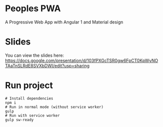 # Peoples PWA

A Progressive Web App with Angular 1 and Material design

# Slides

You can view the slides here: https://docs.google.com/presentation/d/103fPXGcTSR0gw6FpCT0KpWyNOTAaTnSLRdE8SVXbDWI/edit?usp=sharing

# Run project

    # Install dependencies
    npm i
    # Run in normal mode (without service worker)
    gulp
    # Run with service worker
    gulp sw-ready
